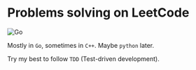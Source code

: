 # Problems solving on LeetCode

![Go](https://github.com/sko00o/leetcode-adventure/workflows/Go/badge.svg)

Mostly in `Go`, sometimes in `C++`.
Maybe `python` later.

Try my best to follow `TDD` (Test-driven development).
